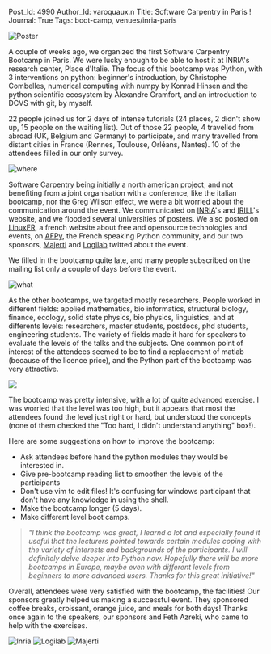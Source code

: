 Post_Id: 4990
Author_Id: varoquaux.n
Title: Software Carpentry in Paris !
Journal: True
Tags: boot-camp, venues/inria-paris

<p><img title="Poster" src="{{root_path}}/files/2012/03/7pj1-724x1024.png" /></p>
<p>A couple of weeks ago, we organized the first Software Carpentry Bootcamp in Paris. We were lucky enough to be able to host it at INRIA's research center, Place d'Italie. The focus of this bootcamp was Python, with 3 interventions on python: beginner's introduction, by Christophe Combelles, numerical computing with numpy by Konrad Hinsen and the python scientific ecosystem by Alexandre Gramfort, and an introduction to DCVS with git, by myself.</p>
<p>22 people joined us for 2 days of intense tutorials (24 places, 2 didn't show up, 15 people on the waiting list). Out of those 22 people, 4 travelled from abroad (UK, Belgium and Germany) to participate, and many travelled from distant cities in France (Rennes, Toulouse, Orl&eacute;ans, Nantes). 10 of the attendees filled in our only survey. <span id="more-4990"></span></p>
<p><img title="where" src="{{root_path}}/files/2012/07/where-300x300.png" /></p>
<p>Software Carpentry being initially a north american project, and not benefiting from a joint organisation with a conference, like the italian bootcamp, nor the Greg Wilson effect, we were a bit worried about the communication around the event. We communicated on <a href="http://www.inria.fr">INRIA</a>'s and <a href="http://www.irill.org">IRILL</a>'s website, and we flooded several universities of posters. We also posted on <a href="http://linuxfr.org">LinuxFR</a>, a french website about free and opensource technologies and events, on <a href="http://www.afpy.org">AFPy</a>, the French speaking Python community, and our two sponsors, <a href="http://majerti.fr">Majerti</a> and <a href="http://www.logilab.fr">Logilab</a> twitted about the event.</p>
<p>We filled in the bootcamp quite late, and many people subscribed on the mailing list only a couple of days before the event.</p>
<p><img title="what" src="{{root_path}}/files/2012/07/what.png" /></p>
<p>As the other bootcamps, we targeted mostly researchers. People worked in different fields: applied mathematics, bio informatics, structural biology, finance, ecology, solid state physics, bio physics, linguistics, and at differents levels: researchers, master students, postdocs, phd students, engineering students. The variety of fields made it hard for speakers to evaluate the levels of the talks and the subjects. One common point of interest of the attendees seemed to be to find a replacement of matlab (because of the licence price), and the Python part of the bootcamp was very attractive.</p>
<p><img src="{{root_path}}/files/2012/07/how.png" /></p>
<p>The bootcamp was pretty intensive, with a lot of quite advanced exercise. I was worried that the level was too high, but it appears that most the attendees found the level just right or hard, but understood the concepts (none of them checked the "Too hard, I didn't understand anything" box!).</p>
<p>Here are some suggestions on how to improve the bootcamp:</p>
<ul>
<li>Ask attendees before hand the python modules they would be interested in.</li>
<li>Give pre-bootcamp reading list to smoothen the levels of the participants</li>
<li>Don't use vim to edit files! It's confusing for windows participant that don't have any knowledge in using the shell.</li>
<meta name="journal" content="True" />
<li>Make the bootcamp longer (5 days).</li>
<li>Make different level boot camps.</li>
</ul>
<blockquote><p><em>"I think the bootcamp was great, I learnd a lot and especially found it useful that the lecturers pointed towards certain modules coping with the variety of interests and backgrounds of the participants. I will definitely delve deeper into Python now. Hopefully there will be more bootcamps in Europe, maybe even with different levels from beginners to more advanced users. Thanks for this great initiative!"</em></p></blockquote>
<p>Overall, attendees were very satisfied with the bootcamp, the facilities! Our sponsors greatly helped us making a successful event. They sponsored coffee breaks, croissant, orange juice, and meals for both days! Thanks once again to the speakers, our sponsors and Feth Azreki, who came to help with the exercises.</p>
<p>
  <img title="Inria" src="http://www.inria.fr/extension/site_inria/design/site_inria/images/logos/logo_INRIA.png" />
  <img title="Logilab" src="http://72.55.184.152:8091/file/1019?vid=download" />
  <img title="Majerti" src="http://www.pycon.fr/2012/media/cache/04/98/0498dc9c20bf993b385f3584dbb323c0.png" />
</p>
